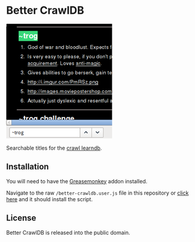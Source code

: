 Better CrawlDB
==============

![better-crawldb screenshot](https://github.com/stuartdb/better-crawldb/raw/master/img/readme.png)

Searchable titles for the [crawl learndb](https://loom.shalott.org/learndb.html/).

Installation
---------

You will need to have the [Greasemonkey](https://addons.mozilla.org/en-US/firefox/addon/greasemonkey/) addon installed.

Navigate to the raw ```/better-crawldb.user.js``` file in this repository or [click here](https://github.com/stuartdb/better-crawldb/raw/master/better-crawldb.user.js) and it should install the script.

License
-------

Better CrawlDB is released into the public domain.
